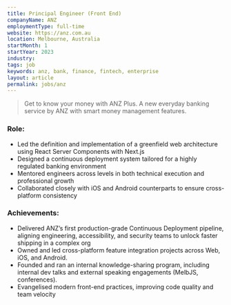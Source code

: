 ```yaml
---
title: Principal Engineer (Front End)
companyName: ANZ
employmentType: full-time
website: https://anz.com.au
location: Melbourne, Australia
startMonth: 1
startYear: 2023
industry:
tags: job
keywords: anz, bank, finance, fintech, enterprise
layout: article
permalink: jobs/anz
---
```


> Get to know your money with ANZ Plus. A new everyday banking service by ANZ with smart money management features.

### Role:

- Led the definition and implementation of a greenfield web architecture using React Server Components with Next.js
- Designed a continuous deployment system tailored for a highly regulated banking environment
- Mentored engineers across levels in both technical execution and professional growth
- Collaborated closely with iOS and Android counterparts to ensure cross-platform consistency

### Achievements: 

- Delivered ANZ’s first production-grade Continuous Deployment pipeline, aligning engineering, accessibility, and security teams to unlock faster shipping in a complex org
- Owned and led cross-platform feature integration projects across Web, iOS, and Android.
- Founded and ran an internal knowledge-sharing program, including internal dev talks and external speaking engagements (MelbJS, conferences).
- Evangelised modern front-end practices, improving code quality and team velocity
